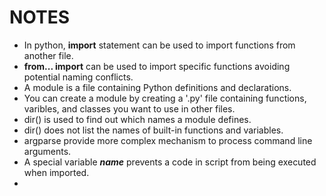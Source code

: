 # NOTES

- In python, **import** statement can be used to import functions from another file.
- **from... import** can be used to import specific functions avoiding potential naming conflicts.
- A module is a file containing Python definitions and declarations.
- You can create a module by creating a '.py' file containing functions, varibles, 
  and classes you want to use in other files.
- dir() is used to find out which names a module defines.
- dir() does not list the names of built-in functions and variables.
- argparse provide more complex mechanism to process command line arguments.
- A special variable *__name__* prevents a code in script from being executed when imported.
- 
